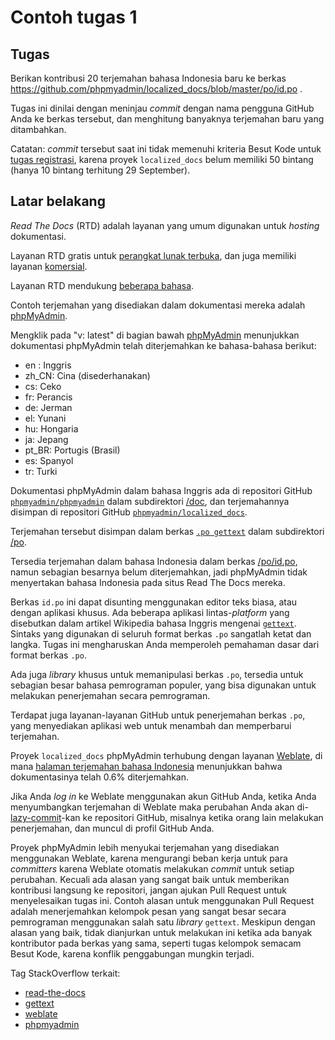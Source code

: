 # Contoh tugas 1

## Tugas

Berikan kontribusi 20 terjemahan bahasa Indonesia baru ke berkas
https://github.com/phpmyadmin/localized_docs/blob/master/po/id.po .

Tugas ini dinilai dengan meninjau *commit* dengan nama pengguna GitHub Anda
ke berkas tersebut, dan menghitung banyaknya terjemahan baru yang ditambahkan.

Catatan: *commit* tersebut saat ini tidak memenuhi kriteria Besut Kode untuk
[tugas registrasi](http://wikimedia-id.github.io/besutkode/university-modules-id.html),
karena proyek `localized_docs` belum memiliki 50 bintang
(hanya 10 bintang terhitung 29 September).

## Latar belakang

*Read The Docs* (RTD) adalah layanan yang umum digunakan untuk *hosting* dokumentasi.

Layanan RTD gratis untuk [perangkat lunak terbuka](https://readthedocs.org/),
dan juga memiliki layanan [komersial](https://readthedocs.com/).

Layanan RTD mendukung [beberapa bahasa](http://read-the-docs.readthedocs.io/en/latest/localization.html).

Contoh terjemahan yang disediakan dalam dokumentasi mereka adalah [phpMyAdmin](http://docs.phpmyadmin.net/en/latest/).

Mengklik pada "v: latest" di bagian bawah [phpMyAdmin](http://docs.phpmyadmin.net/en/latest/)
menunjukkan dokumentasi phpMyAdmin telah diterjemahkan ke bahasa-bahasa berikut:

- en : Inggris
- zh_CN: Cina (disederhanakan)
- cs: Ceko
- fr: Perancis
- de: Jerman
- el: Yunani
- hu: Hongaria 
- ja: Jepang
- pt_BR: Portugis (Brasil)
- es: Spanyol
- tr: Turki

Dokumentasi phpMyAdmin dalam bahasa Inggris ada di repositori GitHub
[`phpmyadmin/phpmyadmin`](https://github.com/phpmyadmin/phpmyadmin)
dalam subdirektori [/doc](https://github.com/phpmyadmin/phpmyadmin/tree/master/doc),
dan terjemahannya disimpan di repositori GitHub
[`phpmyadmin/localized_docs`](https://github.com/phpmyadmin/localized_docs).

Terjemahan tersebut disimpan dalam berkas [`.po gettext`](https://en.wikipedia.org/wiki/gettext)
dalam subdirektori [/po](https://github.com/phpmyadmin/localized_docs/tree/master/po).

Tersedia terjemahan dalam bahasa Indonesia dalam berkas
[/po/id.po](https://github.com/phpmyadmin/localized_docs/blob/master/po/id.po),
namun sebagian besarnya belum diterjemahkan, jadi phpMyAdmin tidak menyertakan bahasa Indonesia
pada situs Read The Docs mereka.

Berkas `id.po` ini dapat disunting menggunakan editor teks biasa, atau dengan aplikasi khusus.
Ada beberapa aplikasi lintas-*platform* yang disebutkan dalam artikel Wikipedia bahasa Inggris
mengenai [`gettext`](https://en.wikipedia.org/wiki/gettext).
Sintaks yang digunakan di seluruh format berkas `.po` sangatlah ketat dan langka.
Tugas ini mengharuskan Anda memperoleh pemahaman dasar dari format berkas `.po`.

Ada juga *library* khusus untuk memanipulasi berkas `.po`, tersedia untuk sebagian besar
bahasa pemrograman populer, yang bisa digunakan untuk melakukan penerjemahan secara pemrograman.

Terdapat juga layanan-layanan GitHub untuk penerjemahan berkas `.po`, yang menyediakan aplikasi web
untuk menambah dan memperbarui terjemahan.

Proyek `localized_docs` phpMyAdmin terhubung dengan layanan [Weblate](https://en.wikipedia.org/wiki/Weblate),
di mana [halaman terjemahan bahasa Indonesia](https://hosted.weblate.org/projects/phpmyadmin/documentation/id/)
menunjukkan bahwa dokumentasinya telah 0.6% diterjemahkan.

Jika Anda *log in* ke Weblate menggunakan akun GitHub Anda, ketika Anda menyumbangkan terjemahan di Weblate maka
perubahan Anda akan di-[lazy-commit](https://docs.weblate.org/en/latest/admin/continuous.html#lazy-commit)-kan
ke repositori GitHub, misalnya ketika orang lain melakukan penerjemahan, dan muncul di profil GitHub Anda.

Proyek phpMyAdmin lebih menyukai terjemahan yang disediakan menggunakan Weblate, karena mengurangi
beban kerja untuk para *committers* karena Weblate otomatis melakukan *commit* untuk setiap perubahan.
Kecuali ada alasan yang sangat baik untuk memberikan kontribusi langsung ke repositori, jangan ajukan
Pull Request untuk menyelesaikan tugas ini. Contoh alasan untuk menggunakan Pull Request adalah
menerjemahkan kelompok pesan yang sangat besar secara pemrograman menggunakan salah satu *library* `gettext`.
Meskipun dengan alasan yang baik, tidak dianjurkan untuk melakukan ini ketika ada banyak kontributor
pada berkas yang sama, seperti tugas kelompok semacam Besut Kode, karena konflik penggabungan mungkin terjadi.

Tag StackOverflow terkait:

- [read-the-docs](http://stackoverflow.com/questions/tagged/read-the-docs)
- [gettext](http://stackoverflow.com/questions/tagged/gettext)
- [weblate](http://stackoverflow.com/questions/tagged/weblate)
- [phpmyadmin](http://stackoverflow.com/questions/tagged/phpmyadmin)
